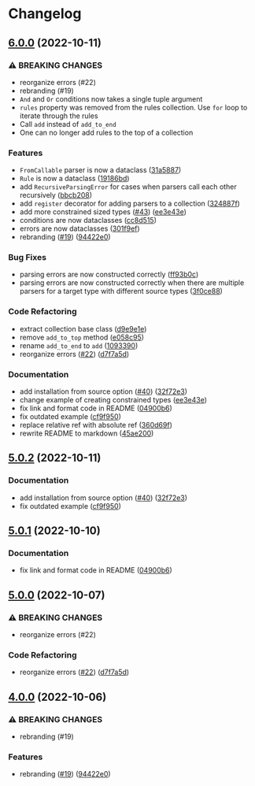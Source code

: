 # Changelog

## [6.0.0](https://github.com/LeeeeT/valtypes/compare/v5.0.2...v6.0.0) (2022-10-11)


### ⚠ BREAKING CHANGES

* reorganize errors (#22)
* rebranding (#19)
* `And` and `Or` conditions now takes a single tuple argument
* `rules` property was removed from the rules collection. Use `for` loop to iterate through the rules
* Call `add` instead of `add_to_end`
* One can no longer add rules to the top of a collection

### Features

* `FromCallable` parser is now a dataclass ([31a5887](https://github.com/LeeeeT/valtypes/commit/31a58876888627bbaab423561f56059dd166536a))
* `Rule` is now a dataclass ([19186bd](https://github.com/LeeeeT/valtypes/commit/19186bd42c92d29955e0c331ff219b4f9342445e))
* add `RecursiveParsingError` for cases when parsers call each other recursively ([bbcb208](https://github.com/LeeeeT/valtypes/commit/bbcb208c123e62b0098d76c7998fd9c5f3a86e84))
* add `register` decorator for adding parsers to a collection ([324887f](https://github.com/LeeeeT/valtypes/commit/324887f8076247814b27336bc9d9506ba1542e56))
* add more constrained sized types ([#43](https://github.com/LeeeeT/valtypes/issues/43)) ([ee3e43e](https://github.com/LeeeeT/valtypes/commit/ee3e43e1a23d8d4ab923b3e19b8469cfab582c80))
* conditions are now dataclasses ([cc8d515](https://github.com/LeeeeT/valtypes/commit/cc8d5154a7bb36efde5ceabc0361dd9b6941b10f))
* errors are now dataclasses ([301f9ef](https://github.com/LeeeeT/valtypes/commit/301f9ef0e5f0d97f0459e37db4040cf3ef413dfb))
* rebranding ([#19](https://github.com/LeeeeT/valtypes/issues/19)) ([94422e0](https://github.com/LeeeeT/valtypes/commit/94422e024e1f8e0082a58a2bc26f6069ed977848))


### Bug Fixes

* parsing errors are now constructed correctly ([ff93b0c](https://github.com/LeeeeT/valtypes/commit/ff93b0c6cf22308c815a119950ff09d81301506c))
* parsing errors are now constructed correctly when there are multiple parsers for a target type with different source types ([3f0ce88](https://github.com/LeeeeT/valtypes/commit/3f0ce885f1454f8001a99c272d7ac9ef0a86392b))


### Code Refactoring

* extract collection base class ([d9e9e1e](https://github.com/LeeeeT/valtypes/commit/d9e9e1e561cc8045a95fee836a0d33c5cc5010fd))
* remove `add_to_top` method ([e058c95](https://github.com/LeeeeT/valtypes/commit/e058c95a06da4597a8316ea6fbac17450bd82a02))
* rename `add_to_end` to `add` ([1093390](https://github.com/LeeeeT/valtypes/commit/1093390a645adb1bb2d0faced64696f36bb83530))
* reorganize errors ([#22](https://github.com/LeeeeT/valtypes/issues/22)) ([d7f7a5d](https://github.com/LeeeeT/valtypes/commit/d7f7a5da7a0da8901d972f57af88397b4e0e1576))


### Documentation

* add installation from source option ([#40](https://github.com/LeeeeT/valtypes/issues/40)) ([32f72e3](https://github.com/LeeeeT/valtypes/commit/32f72e3cc2aaf4cc151f07754bfeeea25a3bf4f2))
* change example of creating constrained types ([ee3e43e](https://github.com/LeeeeT/valtypes/commit/ee3e43e1a23d8d4ab923b3e19b8469cfab582c80))
* fix link and format code in README ([04900b6](https://github.com/LeeeeT/valtypes/commit/04900b62cac97f151693b8f8e07e6c066bc5b83d))
* fix outdated example ([cf9f950](https://github.com/LeeeeT/valtypes/commit/cf9f950ca8fb3181b0e407b508c652f8f1d75c1e))
* replace relative ref with absolute ref ([360d69f](https://github.com/LeeeeT/valtypes/commit/360d69f9f71c4ed15bf8b8738eec3b94d6bbc32b))
* rewrite README to markdown ([45ae200](https://github.com/LeeeeT/valtypes/commit/45ae200f3c4932c4c598575036bea031932267e5))

## [5.0.2](https://github.com/LeeeeT/valtypes/compare/v5.0.1...v5.0.2) (2022-10-11)


### Documentation

* add installation from source option ([#40](https://github.com/LeeeeT/valtypes/issues/40)) ([32f72e3](https://github.com/LeeeeT/valtypes/commit/32f72e3cc2aaf4cc151f07754bfeeea25a3bf4f2))
* fix outdated example ([cf9f950](https://github.com/LeeeeT/valtypes/commit/cf9f950ca8fb3181b0e407b508c652f8f1d75c1e))

## [5.0.1](https://github.com/LeeeeT/valtypes/compare/v5.0.0...v5.0.1) (2022-10-10)


### Documentation

* fix link and format code in README ([04900b6](https://github.com/LeeeeT/valtypes/commit/04900b62cac97f151693b8f8e07e6c066bc5b83d))

## [5.0.0](https://github.com/LeeeeT/valtypes/compare/v4.0.0...v5.0.0) (2022-10-07)


### ⚠ BREAKING CHANGES

* reorganize errors (#22)

### Code Refactoring

* reorganize errors ([#22](https://github.com/LeeeeT/valtypes/issues/22)) ([d7f7a5d](https://github.com/LeeeeT/valtypes/commit/d7f7a5da7a0da8901d972f57af88397b4e0e1576))

## [4.0.0](https://github.com/LeeeeT/valtypes/compare/v3.0.2...v4.0.0) (2022-10-06)


### ⚠ BREAKING CHANGES

* rebranding (#19)

### Features

* rebranding ([#19](https://github.com/LeeeeT/valtypes/issues/19)) ([94422e0](https://github.com/LeeeeT/valtypes/commit/94422e024e1f8e0082a58a2bc26f6069ed977848))
